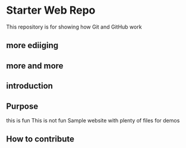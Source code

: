# Starter Web Repo

This repository is for showing how Git and GitHub work
## more ediiging
## more and more
## introduction

## Purpose

this is fun
This is not fun
Sample website with plenty of files for demos

## How to contribute
